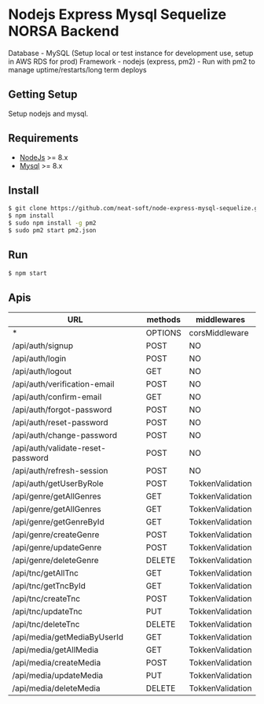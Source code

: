 # Nodejs Express Mysql Sequelize NORSA Backend

Database - MySQL (Setup local or test instance for development use, setup in AWS RDS for prod)
Framework - nodejs (express, pm2) - Run with pm2 to manage uptime/restarts/long term deploys

## Getting Setup
Setup nodejs and mysql.

## Requirements
* [NodeJs](https://nodejs.org) >= 8.x 
* [Mysql](https://www.mysql.com/) >= 8.x

## Install

```sh
$ git clone https://github.com/neat-soft/node-express-mysql-sequelize.git
$ npm install
$ sudo npm install -g pm2
$ sudo pm2 start pm2.json
```
## Run
```sh
$ npm start
```

## Apis
| URL                               | methods   | middlewares   |
| --------------------------------- | --------- | -------------- |
| *                                 | OPTIONS   | corsMiddleware |
| /api/auth/signup                  | POST      | NO      |
| /api/auth/login                   | POST      | NO      |
| /api/auth/logout                  | GET       | NO      |
| /api/auth/verification-email      | POST      | NO      |
| /api/auth/confirm-email           | GET       | NO      |
| /api/auth/forgot-password         | POST      | NO      |
| /api/auth/reset-password          | POST      | NO      |
| /api/auth/change-password         | POST      | NO      |
| /api/auth/validate-reset-password | POST      | NO      |
| /api/auth/refresh-session         | POST      | NO      |
| /api/auth/getUserByRole           | POST      | TokkenValidation      |
| /api/genre/getAllGenres                | GET       | TokkenValidation      |
| /api/genre/getAllGenres                | GET       | TokkenValidation      |
| /api/genre/getGenreById                | GET       | TokkenValidation      |
| /api/genre/createGenre                 | POST      | TokkenValidation      |
| /api/genre/updateGenre                 | POST      | TokkenValidation      |
| /api/genre/deleteGenre                 | DELETE    | TokkenValidation      |
| /api/tnc/getAllTnc  | GET       | TokkenValidation     |
| /api/tnc/getTncById | GET       | TokkenValidation     |
| /api/tnc/createTnc  | POST      | TokkenValidation     |
| /api/tnc/updateTnc  | PUT       | TokkenValidation     |
| /api/tnc/deleteTnc  | DELETE    | TokkenValidation     |
| /api/media/getMediaByUserId | GET       | TokkenValidation     |
| /api/media/getAllMedia      | GET       | TokkenValidation     |
| /api/media/createMedia      | POST      | TokkenValidation     |
| /api/media/updateMedia      | PUT       | TokkenValidation     |
| /api/media/deleteMedia      | DELETE    | TokkenValidation     |